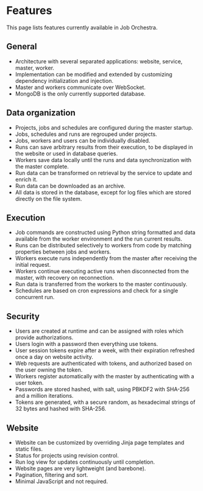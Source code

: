 # Features

This page lists features currently available in Job Orchestra.


## General

* Architecture with several separated applications: website, service, master, worker.
* Implementation can be modified and extended by customizing dependency initialization and injection.
* Master and workers communicate over WebSocket.
* MongoDB is the only currently supported database.


## Data organization

* Projects, jobs and schedules are configured during the master startup.
* Jobs, schedules and runs are regrouped under projects.
* Jobs, workers and users can be individually disabled.
* Runs can save arbitrary results from their execution, to be displayed in the website or used in database queries.
* Workers save data locally until the runs and data synchronization with the master complete.
* Run data can be transformed on retrieval by the service to update and enrich it.
* Run data can be downloaded as an archive.
* All data is stored in the database, except for log files which are stored directly on the file system.


## Execution

* Job commands are constructed using Python string formatted and data available from the worker environment and the run current results.
* Runs can be distributed selectively to workers from code by matching properties between jobs and workers.
* Workers execute runs independently from the master after receiving the initial request.
* Workers continue executing active runs when disconnected from the master, with recovery on reconnection.
* Run data is transferred from the workers to the master continuously.
* Schedules are based on cron expressions and check for a single concurrent run.


## Security

* Users are created at runtime and can be assigned with roles which provide authorizations.
* Users login with a password then everything use tokens.
* User session tokens expire after a week, with their expiration refreshed once a day on website activity.
* Web requests are authenticated with tokens, and authorized based on the user owning the token.
* Workers register automatically with the master by authenticating with a user token.
* Passwords are stored hashed, with salt, using PBKDF2 with SHA-256 and a million iterations.
* Tokens are generated, with a secure random, as hexadecimal strings of 32 bytes and hashed with SHA-256.


## Website

* Website can be customized by overriding Jinja page templates and static files.
* Status for projects using revision control.
* Run log view for updates continuously until completion.
* Website pages are very lightweight (and barebone).
* Pagination, filtering and sort.
* Minimal JavaScript and not required.
